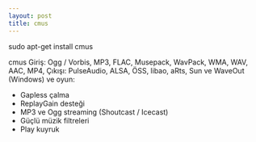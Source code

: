 ```yaml
---
layout: post
title: cmus
---
```

sudo apt-get install cmus

cmus
Giriş: Ogg / Vorbis, MP3, FLAC, Musepack, WavPack, WMA, WAV, AAC, MP4, 
Çıkışı: PulseAudio, ALSA, ÖSS, libao, aRts, Sun ve WaveOut (Windows) 
ve oyun: 
* Gapless çalma 
* ReplayGain desteği 
* MP3 ve Ogg streaming (Shoutcast / Icecast) 
* Güçlü müzik filtreleri 
* Play kuyruk
